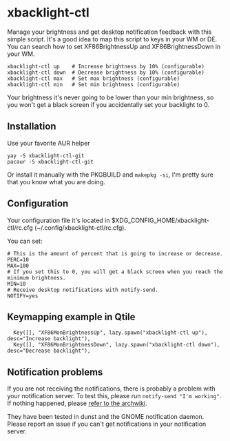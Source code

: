 # xbacklight-ctl

Manage your brightness and get desktop notification feedback with this simple script. It's a good idea to map this script to keys in your WM or DE. You can search how to set XF86BrightnessUp and XF86BrightnessDown in your WM.

```
xbacklight-ctl up    # Increase brightness by 10% (configurable)
xbacklight-ctl down  # Decrease brightness by 10% (configurable)
xbacklight-ctl max   # Set max brightness (configurable)
xbacklight-ctl min   # Set min brightness (configurable)
```

Your brightness it's never going to be lower than your min brightness, so you won't get a black screen if you accidentally set your backlight to 0.

## Installation

Use your favorite AUR helper

```
yay -S xbacklight-ctl-git
pacaur -S xbacklight-ctl-git
```

Or install it manually with the PKGBUILD and `makepkg -si`, I'm pretty sure that you know what you are doing.

## Configuration

Your configuration file it's located in $XDG_CONFIG_HOME/xbacklight-ctl/rc.cfg (~/.config/xbacklight-ctl/rc.cfg).

You can set:

```
# This is the amount of percent that is going to increase or decrease.
PERC=10
MAX=100
# If you set this to 0, you will get a black screen when you reach the minimum brightness.
MIN=10
# Receive desktop notifications with notify-send.
NOTIFY=yes
```

## Keymapping example in Qtile

```
  Key([], "XF86MonBrightnessUp", lazy.spawn("xbacklight-ctl up"), desc="Increase backlight"),
  Key([], "XF86MonBrightnessDown", lazy.spawn("xbacklight-ctl down"), desc="Decrease backlight"),
```

## Notification problems

If you are not receiving the notifications, there is probably a problem with your notification server. To test this, please run `notify-send "I'm working"`.  If nothing happened, please [refer to the archwiki](https://wiki.archlinux.org/index.php/Desktop_notifications#Notification_servers).

They have been tested in dunst and the GNOME notification daemon. Please report an issue if you can't get notifications in your notification server.
